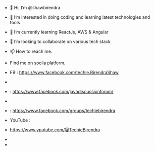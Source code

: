 - 👋 Hi, I’m @shawbirendra
- 👀 I’m interested in doing coding and learning latest technologies and tools
- 🌱 I’m currently learning ReactJs, AWS & Angular
- 💞️ I’m looking to collaborate on various tech stack
- 📫 How to reach me.
- Find me on socila platform. 
- FB : https://www.facebook.com/techie.BirendraShaw
- 
-    : https://www.facebook.com/javadiscussionforum/
-    
-    : https://www.facebook.com/groups/techiebirendra

-    YouTube :
-    https://www.yputube.com/@TechieBirendra
- 
-      

<!---
shawbirendra/shawbirendra is a ✨ special ✨ repository because its `README.md` (this file) appears on your GitHub profile.
You can click the Preview link to take a look at your changes.
--->
